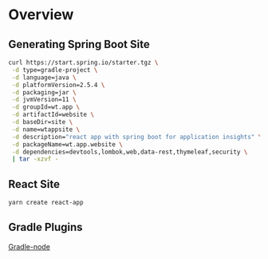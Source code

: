 # Overview


## Generating Spring Boot Site

```bash
curl https://start.spring.io/starter.tgz \
 -d type=gradle-project \
 -d language=java \
 -d platformVersion=2.5.4 \
 -d packaging=jar \
 -d jvmVersion=11 \
 -d groupId=wt.app \
 -d artifactId=website \
 -d baseDir=site \
 -d name=wtappsite \
 -d description="react app with spring boot for application insights" \
 -d packageName=wt.app.website \
 -d dependencies=devtools,lombok,web,data-rest,thymeleaf,security \
 | tar -xzvf -
```



## React Site

```bash
yarn create react-app

```

## Gradle Plugins

[Gradle-node](https://github.com/node-gradle/gradle-node-plugin/blob/master/docs/installation.md)

